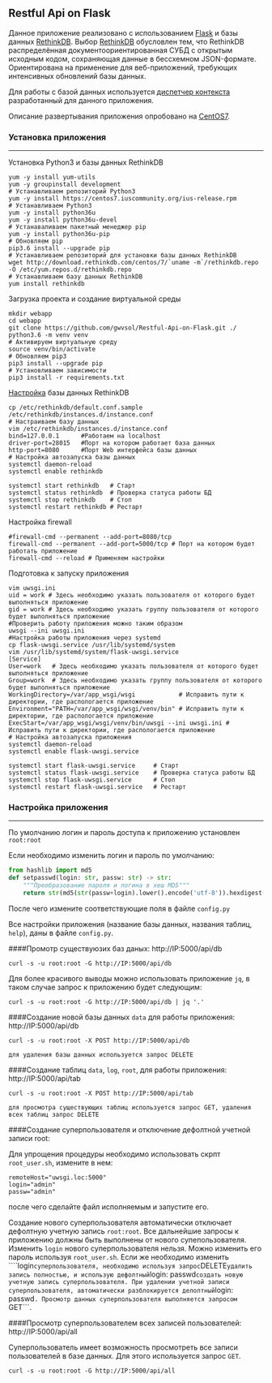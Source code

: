 ## Restful Api on Flask

Данное приложение реализовано с использованием [Flask](http://flask.pocoo.org/) и базы данных [RethinkDB](https://www.rethinkdb.com/). Выбор [RethinkDB](https://ru.wikipedia.org/wiki/RethinkDB) обусловлен тем, что RethinkDB распределённая документоориентированная СУБД с открытым исходным кодом, сохраняющая данные в бессхемном JSON-формате. Ориентирована на применение для веб-приложений, требующих интенсивных обновлений базы данных.

Для работы с базой данных используется [диспетчер контекста](https://github.com/gwvsol/RethinkDB-context-manager) разработанный для данного приложения.

Описание развертывания приложения опробовано на [CentOS7](https://www.centos.org/).

### Установка приложения
***

Установка Python3 и базы данных RethinkDB

```shell
yum -y install yum-utils
yum -y groupinstall development
# Устанавливаем репозиторий Python3
yum -y install https://centos7.iuscommunity.org/ius-release.rpm
# Устанавливаем Python3
yum -y install python36u
yum -y install python36u-devel
# Устанаваливаем пакетный менеджер pip
yum -y install python36u-pip
# Обновляем pip
pip3.6 install --upgrade pip
# Устанавливаем репозиторий для установки базы данных RethinkDB
wget http://download.rethinkdb.com/centos/7/`uname -m`/rethinkdb.repo -O /etc/yum.repos.d/rethinkdb.repo
# Устанавливаем базу данных RethinkDB
yum install rethinkdb
```
Загрузка проекта и создание виртуальной среды 
```shell
mkdir webapp
cd webapp
git clone https://github.com/gwvsol/Restful-Api-on-Flask.git ./
python3.6 -m venv venv
# Активируем виртуальную среду
source venv/bin/activate
# Обновляем pip3
pip3 install --upgrade pip
# Установливаем зависимости
pip3 install -r requirements.txt
```

[Настройка](https://www.rethinkdb.com/docs/start-on-startup/) базы данных RethinkDB
```shell
cp /etc/rethinkdb/default.conf.sample /etc/rethinkdb/instances.d/instance.conf
# Настраиваем базу данных
vim /etc/rethinkdb/instances.d/instance.conf
bind=127.0.0.1      #Работаем на localhost
driver-port=28015   #Порт на котором работает база данных
http-port=8080      #Порт Web интерфейса базы данных
# Настройка автозапуска базы данных
systemctl daemon-reload
systemctl enable rethinkdb

systemctl start rethinkdb   # Старт
systemctl status rethinkdb  # Проверка статуса работы БД
systemctl stop rethinkdb    # Стоп
systemctl restart rethinkdb # Рестарт
```

Настройка firewall
```shell
#firewall-cmd --permanent --add-port=8080/tcp 
firewall-cmd --permanent --add-port=5000/tcp # Порт на котором будет работать приложение
firewall-cmd --reload # Применяем настройки
```

Подготовка к запуску приложения
```shell
vim uwsgi.ini
uid = work # Здесь необходимо указать пользователя от которого будет выполняться приложение
gid = work # Здесь необходимо указать группу пользователя от которого будет выполняться приложение
#Проверить работу приложения можно таким образом
uwsgi --ini uwsgi.ini
#Настройка работы приложения через systemd
cp flask-uwsgi.service /usr/lib/systemd/system
vim /usr/lib/systemd/system/flask-uwsgi.service
[Service]
User=work   # Здесь необходимо указать пользователя от которого будет выполняться приложение
Group=work  # Здесь необходимо указать группу пользователя от которого будет выполняться приложение
WorkingDirectory=/var/app_wsgi/wsgi            # Исправить пути к директории, где распологается приложение
Environment="PATH=/var/app_wsgi/wsgi/venv/bin" # Исправить пути к директории, где распологается приложение
ExecStart=/var/app_wsgi/wsgi/venv/bin/uwsgi --ini uwsgi.ini # Исправить пути к директории, где распологается приложение
# Настройка автозапуска приложения
systemctl daemon-reload
systemctl enable flask-uwsgi.service

systemctl start flask-uwsgi.service     # Старт
systemctl status flask-uwsgi.service    # Проверка статуса работы БД
systemctl stop flask-uwsgi.service      # Стоп
systemctl restart flask-uwsgi.service   # Рестарт
```
### Настройка приложения
***

По умолчанию логин и пароль доступа к приложению установлен ```root:root```

Если необходимо изменить логин и пароль по умолчанию:
```python
from hashlib import md5
def setpasswd(login: str, passw: str) -> str:
    """Преобразование пароля и логина в хеш MD5"""
    return str(md5(str(passw+login).lower().encode('utf-8')).hexdigest())
```
После чего измените соответствующие поля в файле ```config.py```

Все настройки приложения (название базы данных, названия таблиц, ```help```), даны в файле ```config.py```.

####Промотр существуюзих баз даных: http://IP:5000/api/db

```curl -s -u root:root -G http://IP:5000/api/db```

Для более красивого выводы можно использовать приложение ```jq```, в таком случае запрос к приложению будет следующим:

```curl -s -u root:root -G http://IP:5000/api/db | jq '.'```

####Создание новой базы данных ```data``` для работы приложения: http://IP:5000/api/db

```curl -s -u root:root -X POST http://IP:5000/api/db```

```для удаления базы данных используется запрос DELETE```

####Создание таблиц ```data```, ```log```, ```root```, для работы приложения: http://IP:5000/api/tab

```curl -s -u root:root -X POST http://IP:5000/api/tab```

```для просмотра существующих таблиц используется запрос GET, удаления всех таблиц запрос DELETE```

####Создание суперпользователя и отключение дефолтной учетной записи root:

Для упрощения процедуры необходимо использовать скрпт ```root_user.sh```, измените в нем:

```shell
remoteHost="uwsgi.loc:5000"
login="admin"
passw="admin"
```
после чего сделайте файл исполняемым и запустите его. 

Создание нового суперпользователя автоматически отключает дефолтную учетную запись ```root:root```. Все дальнейшие запросы к приложению должны быть выполнены от нового супепользователя. Изменить ```login``` нового суперпользователя нельзя. Можно изменить его пароль используя ```root_user.sh```. Если же необходимо изменить ````login``` суперпользователя, необходимо используя запрос ```DELETE``` удалить запись полностью, и использую дефолтный ```login: passwd``` создать новую учетную запись суперпользователя. При удалении учетной записи суперпользователя, автоматически разблокируется делолтный ```login: passwd```. Просмотр данных суперпользователя выполняется запросом ```GET```.

####Просмотр суперпользователем всех записей пользователей: http://IP:5000/api/all

Суперпользователь имеет возможность просмотреть все записи пользователей в базе данных. Для этого используется запрос ```GET```.

```curl -s -u root:root -G http://IP:5000/api/all```




